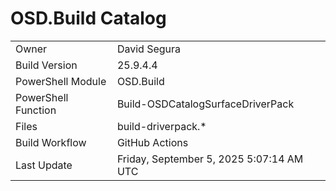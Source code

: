 ﻿# OSD.Build Catalog

| | |
|-|-|
| Owner | David Segura |
| Build Version | 25.9.4.4 |
| PowerShell Module | OSD.Build |
| PowerShell Function | Build-OSDCatalogSurfaceDriverPack |
| Files | build-driverpack.* |
| Build Workflow | GitHub Actions |
| Last Update | Friday, September 5, 2025 5:07:14 AM UTC |
